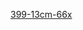 [399-13cm-66x](https://www.bestbuy.ca/en-ca/product/celestron-celestron-astromaster-130eq-telescope-31045/10227507?icmp=Recos_5across_yr_rcntly_vwd_tms&referrer=PDP_Reco)
